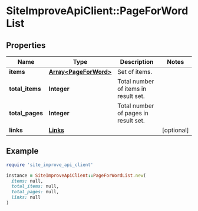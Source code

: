 # SiteImproveApiClient::PageForWordList

## Properties

| Name | Type | Description | Notes |
| ---- | ---- | ----------- | ----- |
| **items** | [**Array&lt;PageForWord&gt;**](PageForWord.md) | Set of items. |  |
| **total_items** | **Integer** | Total number of items in result set. |  |
| **total_pages** | **Integer** | Total number of pages in result set. |  |
| **links** | [**Links**](Links.md) |  | [optional] |

## Example

```ruby
require 'site_improve_api_client'

instance = SiteImproveApiClient::PageForWordList.new(
  items: null,
  total_items: null,
  total_pages: null,
  links: null
)
```

